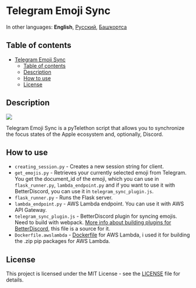 # Telegram Emoji Sync

In other languages: **English**, [Русский](README.ru.md), [Башҡортса](README.ba.md)

## Table of contents

- [Telegram Emoji Sync](#telegram-emoji-sync)
  - [Table of contents](#table-of-contents)
  - [Description](#description)
  - [How to use](#how-to-use)
  - [License](#license)


## Description

![](https://digital-garden.website.yandexcloud.net/images/stuffs/scripts/telegram-status-sync/ca5e8fda-44ea-4a83-958d-9b6219601e99.gif)

Telegram Emoji Sync is a pyTelethon script that allows you to synchronize the focus states of the Apple ecosystem and, optionally, Discord.

## How to use

- `creating_session.py` - Creates a new session string for client.
- `get_emojis.py` - Retrieves your currently selected emoji from Telegram. You get the document_id of the emoji, which you can use in `flask_runner.py`, `lambda_endpoint.py` and if you want to use it with BetterDiscord, you can use it in `telegram_sync_plugin.js`.
- `flask_runner.py` - Runs the Flask server.
- `lambda_endpoint.py` - AWS Lambda endpoint. You can use it with AWS API Gateway.
- `telegram_sync_plugin.js` - BetterDiscord plugin for syncing emojis. Need to build with webpack. [More info about building plugins for BetterDiscord](https://docs.betterdiscord.app/plugins/intermediate/bundling), this file is a source for it.
- `Dockerfile.awslambda` - [Dockerfile](https://docs.aws.amazon.com/lambda/latest/dg/python-package.html) for AWS Lambda, i used it for building the .zip pip packages for AWS Lambda.

## License

This project is licensed under the MIT License - see the [LICENSE](LICENSE) file for details.
